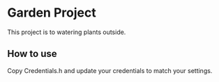 # Garden Project

This project is to watering plants outside.

## How to use
Copy Credentials.h and update your credentials to match your settings.
